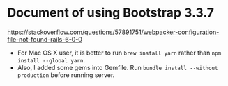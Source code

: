 # Document of using Bootstrap 3.3.7

https://stackoverflow.com/questions/57891751/webpacker-configuration-file-not-found-rails-6-0-0

* For Mac OS X user, it is better to run `brew install yarn` rather than `npm install --global yarn`.
* Also, I added some gems into Gemfile. Run `bundle install --without production` before running server.
